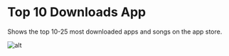 # Top 10 Downloads App
Shows the top 10-25 most downloaded apps and songs on the app store.

![alt](https://i.imgur.com/0YyAI2m.mp4/200/200)
